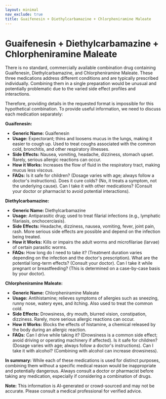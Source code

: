 ```yaml
---
layout: minimal
nav_exclude: true
title: Guaifenesin + Diethylcarbamazine + Chlorpheniramine Maleate
---
```


# Guaifenesin + Diethylcarbamazine + Chlorpheniramine Maleate

There is no standard, commercially available combination drug containing Guaifenesin, Diethylcarbamazine, and Chlorpheniramine Maleate.  These three medications address different conditions and are typically prescribed individually.  Combining them in a single preparation would be unusual and potentially problematic due to the varied side effect profiles and interactions.

Therefore, providing details in the requested format is impossible for this hypothetical combination.  To provide useful information, we need to discuss each medication separately:

**Guaifenesin:**

* **Generic Name:** Guaifenesin
* **Usage:** Expectorant; thins and loosens mucus in the lungs, making it easier to cough up.  Used to treat coughs associated with the common cold, bronchitis, and other respiratory illnesses.
* **Side Effects:** Nausea, vomiting, headache, dizziness, stomach upset.  Rarely, serious allergic reactions can occur.
* **How it Works:** Increases the flow of fluid in the respiratory tract, making mucus less viscous.
* **FAQs:**  Is it safe for children? (Dosage varies with age; always follow a doctor's instructions). Does it cure colds? (No, it treats a symptom, not the underlying cause). Can I take it with other medications? (Consult your doctor or pharmacist to avoid potential interactions).

**Diethylcarbamazine:**

* **Generic Name:** Diethylcarbamazine
* **Usage:**  Antiparasitic drug; used to treat filarial infections (e.g., lymphatic filariasis, onchocerciasis).
* **Side Effects:** Headache, dizziness, nausea, vomiting, fever, joint pain, rash.  More serious side effects are possible and depend on the infection being treated.
* **How it Works:** Kills or impairs the adult worms and microfilariae (larvae) of certain parasitic worms.
* **FAQs:** How long do I need to take it? (Treatment duration varies depending on the infection and the doctor's prescription).  What are the potential long-term effects? (Consult your doctor). Can I take it while pregnant or breastfeeding? (This is determined on a case-by-case basis by your doctor).


**Chlorpheniramine Maleate:**

* **Generic Name:** Chlorpheniramine Maleate
* **Usage:** Antihistamine; relieves symptoms of allergies such as sneezing, runny nose, watery eyes, and itching.  Also used to treat the common cold.
* **Side Effects:** Drowsiness, dry mouth, blurred vision, constipation, dizziness.  Rarely, more serious allergic reactions can occur.
* **How it Works:** Blocks the effects of histamine, a chemical released by the body during an allergic reaction.
* **FAQs:** Can I drive while taking it? (Drowsiness is a common side effect; avoid driving or operating machinery if affected). Is it safe for children? (Dosage varies with age; always follow a doctor's instructions). Can I take it with alcohol? (Combining with alcohol can increase drowsiness).


**In summary:**  While each of these medications is used for distinct purposes, combining them without a specific medical reason would be inappropriate and potentially dangerous.  Always consult a doctor or pharmacist before taking any medication, especially if considering a combination of drugs.


**Note:** This information is AI-generated or crowd-sourced and may not be accurate. Please consult a medical professional for verified advice.